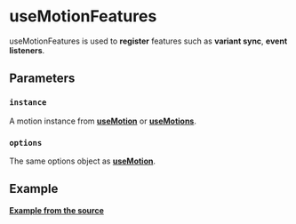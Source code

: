 # useMotionFeatures

useMotionFeatures is used to **register** features such as **variant sync**, **event listeners**.

## Parameters

### `instance`

A motion instance from [**useMotion**](/api/use-motion) or [**useMotions**](/api/use-motions).

### `options`

The same options object as [**useMotion**](/api/use-motion).

## Example

[**Example from the source**](https://github.com/vueuse/motion/blob/main/src/useMotion.ts#L53)
